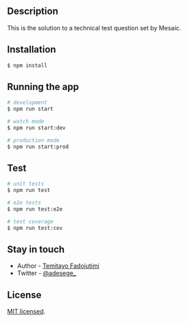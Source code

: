 ## Description

This is the solution to a technical test question set by Mesaic.

## Installation

```bash
$ npm install
```

## Running the app

```bash
# development
$ npm run start

# watch mode
$ npm run start:dev

# production mode
$ npm run start:prod
```

## Test

```bash
# unit tests
$ npm run test

# e2e tests
$ npm run test:e2e

# test coverage
$ npm run test:cov
```

## Stay in touch

- Author - [Temitayo Fadojutimi](https://about.me/fadojutimitemitayo)
- Twitter - [@adesege_](https://twitter.com/adesege_)

## License

[MIT licensed](LICENSE).
